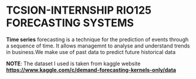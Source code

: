 # TCSION-INTERNSHIP RIO125 FORECASTING SYSTEMS
 ****Time** series** forecasting  is a technique for the prediction of events through a sequence of time.
 It allows managemnt to analyse and understand trends in business.We make use of past data to predict future historical data 
 
 **NOTE**:
   The dataset I used is taken from kaggle website 
   **https://www.kaggle.com/c/demand-forecasting-kernels-only/data**
